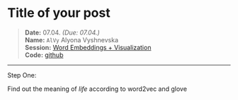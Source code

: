 # Title of your post
> **Date:** 07.04. *(Due: 07.04.)*  
> **Name:** `AlVy` Alyona Vyshnevska    
> **Session:** [Word Embeddings + Visualization](../index)   
> **Code:** [github](https://github.com/alyonavyshnevska/text_visualization_course/tree/master/04_word_embeddings)   

----

Step One:

Find out the meaning of _life_ according to word2vec and glove